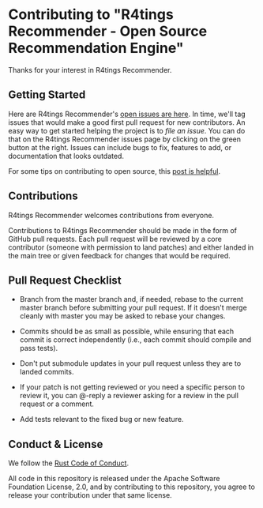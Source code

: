 # Contributing to "R4tings Recommender - Open Source Recommendation Engine"

Thanks for your interest in R4tings Recommender.

## Getting Started

Here are R4tings Recommender's [open issues are here](https://github.com/r4tings/r4tings-recommender/issues). In time, we'll tag issues that would make a good first pull request for new contributors. An easy way to get started helping the project is to *file an issue*. You can do that on the R4tings Recommender issues page by clicking on the green button at the right. Issues can include bugs to fix, features to add, or documentation that looks outdated.

For some tips on contributing to open source, this [post is helpful](http://blog.smartbear.com/programming/14-ways-to-contribute-to-open-source-without-being-a-programming-genius-or-a-rock-star/).

## Contributions

R4tings Recommender welcomes contributions from everyone.

Contributions to R4tings Recommender should be made in the form of GitHub pull requests. Each pull request will
be reviewed by a core contributor (someone with permission to land patches) and either landed in the
main tree or given feedback for changes that would be required.

## Pull Request Checklist

- Branch from the master branch and, if needed, rebase to the current master
  branch before submitting your pull request. If it doesn't merge cleanly with
  master you may be asked to rebase your changes.

- Commits should be as small as possible, while ensuring that each commit is
  correct independently (i.e., each commit should compile and pass tests).

- Don't put submodule updates in your pull request unless they are to landed
  commits.

- If your patch is not getting reviewed or you need a specific person to review
  it, you can @-reply a reviewer asking for a review in the pull request or a
  comment.

- Add tests relevant to the fixed bug or new feature.

## Conduct & License

We follow the [Rust Code of Conduct](http://www.rust-lang.org/conduct.html).

All code in this repository is released under the Apache Software Foundation License, 2.0, and by contributing to this repository, you agree to release your contribution under that same license. 